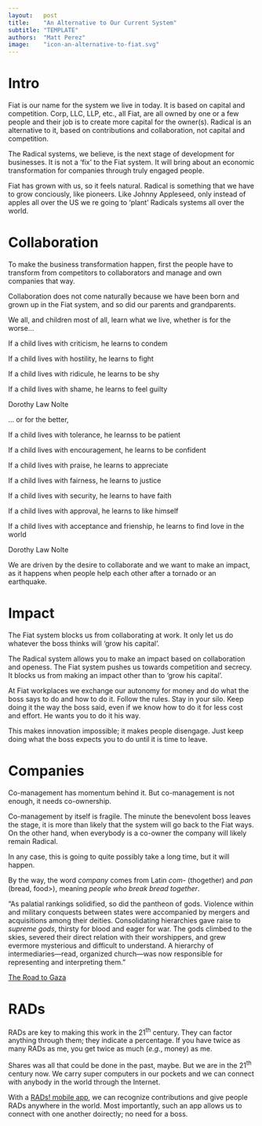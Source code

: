 ```yaml
---
layout:   post
title:    "An Alternative to Our Current System"
subtitle: "TEMPLATE"
authors:  "Matt Perez"
image:    "icon-an-alternative-to-fiat.svg"
---
```


<div style='display:none; '>
 <p>Fiat is the name we have given the system we live in today. It is based on capital and competition. Corp, LLC, LLP, etc., they are all Fiat owned by one or a few people.</p>
 <p>Radical is an alternative to it.</p>
</div>

<h1>Intro</h1>
 <p>Fiat is our name for the system we live in today. It is based on capital and competition. Corp, LLC, LLP, etc., all Fiat, are all owned by one or a few people and their job is to create more capital for the owner(s). Radical is an alternative to it, based on contributions and collaboration, not capital and competition.</p>
 <p>The Radical systems, we believe, is the next stage of development for businesses. It is not a &lsquo;fix&rsquo; to the Fiat system. It will bring about an economic transformation for companies through truly engaged people.</p>
 <p>Fiat has grown with us, so it feels natural. Radical is something that we have to grow conciously, like pioneers. Like Johnny Appleseed, only instead of apples all over the US we re going to &lsquo;plant&rsquo; Radicals systems all over the world.</p>

<h1>Collaboration</h1>
 <p>To make the business transformation happen, first the people have to transform from competitors to collaborators and manage and own companies that way.</p>
 <p>Collaboration does not come naturally because we have been born and grown up in the Fiat system, and so did our parents and grandparents.
 <p>We all, and children most of all, learn what we live, whether is for the worse&hellip;</p>
  <div class="_citation">
   <p>If a child lives with criticism, he learns to condem</p>
   <p>If a child lives with hostility, he learns to fight</p>
   <p>If a child lives with ridicule, he learns to be shy</p>
   <p>If a child lives with shame, he learns to feel guilty</p>
   <p id="_signature">Dorothy Law Nolte</p>
  </div>
 <p>&hellip; or for the better,</p>
  <div class="_citation">
   <p>If a child lives with tolerance, he learnss to be patient</p>
   <p>If a child lives with encouragement, he learns to be confident</p>
   <p>If a child lives with praise, he learns to appreciate</p>
   <p>If a child lives with fairness, he learns to justice</p>
   <p>If a child lives with security, he learns to have faith</p>
   <p>If a child lives with approval, he learns to like himself</p>
   <p>If a child lives with acceptance and frienship, he learns to find love in the world</p>
   <p id="_signature">Dorothy Law Nolte</p>
  </div>
 <p style="margin-top:6px; ">We are driven by the desire to collaborate and we want to make an impact, as it happens when people help each other after a tornado or an earthquake.</p>

 <h1>Impact</h1>
 <p>The Fiat system blocks us from collaborating at work. It only let us do whatever the boss thinks will &lsquo;grow his capital&rsquo;.</p>
 <p>The Radical system allows you to make an impact based on collaboration and openess. The Fiat system pushes us towards competition and secrecy. It blocks us from making an impact other than to &lsquo;grow his capital&rsquo;.</p>
 <p>At Fiat workplaces we exchange our autonomy for money and do what the boss says to do and how to do it. Follow the rules. Stay in your silo. Keep doing it the way the boss said, even if we know how to do it for less cost and effort. He wants you to do it his way.</p>
 <p>This makes innovation impossible; it makes people disengage. Just keep doing what the boss expects you to do until it is time to leave.<p>

<h1>Companies</h1>
 <p>Co-management has momentum behind it. But co-management is not enough, it needs co-ownership.</p>
 <p>Co-management by itself is fragile. The minute the benevolent boss leaves the stage, it is more than likely that the system will go back to the Fiat ways. On the other hand, when everybody is a co-owner the company will likely remain Radical.</p>
 <p>In any case, this is going to quite possibly take a long time, but it will happen.</p>
 <p>By the way, the word <em>company</em> comes from Latin <em>com-</em> (thogether) and <em>pan</em> (bread, food>), meaning <em>people who break bread together</em>.</p>
 <div class="_citation">
  <p>&ldquo;As palatial rankings solidified, so did the pantheon of gods. Violence within and military conquests between states were  accompanied by mergers and acquisitions among their deities. Consolidating hierarchies gave raise to <em>supreme gods</em>, thirsty for blood and eager for war. The gods climbed to the skies, severed their direct relation with their worshippers, and grew evermore mysterious and difficult to understand. A hierarchy of intermediaries&mdash;read, organized church&mdash;was now responsible for representing and interpreting them.&rdquo;</p>
  <p id="_signature"><a href="https://bnarchives.yorku.ca/830/4/20240800_bn_the_road_to_gaza_wpcasp_web.htm" target="_blank">The Road to Gaza</a></p> 
 </div>

<h1>RADs</h1>
 <p>RADs are key to making this work in the 21<sup>th</sup> century. They can factor anything through them; they indicate a percentage. If you have twice as many RADs as me, you get twice as much (<em>e.g.</em>, money) as me.</p>
 <p>Shares was all that could be done in the past, maybe. But we are in the 21<sup>th</sup> century now. We carry super computers in our pockets and we can connect with anybody in the world through the Internet.</p>
 <p>With a <a href="https://apps.apple.com/us/app/rads/id6447589527" target="_blank">RADs! mobile app</a>, we can recognize contributions and give people RADs anywhere in the world. Most importantly, such an app allows us to connect with one another doirectly; no need for a boss.</p>